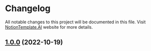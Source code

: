 # Changelog

All notable changes to this project will be documented in this file. Visit [NotionTemplate.AI](https://notiointemplate.ai/) website for more details.
## [1.0.0](#) (2022-10-19)
